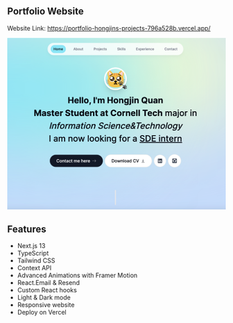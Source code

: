 ## Portfolio Website
Website Link: https://portfolio-hongjins-projects-796a528b.vercel.app/

![My Image](/public/PortfolioHome.png)



## Features

- Next.js 13 
- TypeScript
- Tailwind CSS
- Context API
- Advanced Animations with Framer Motion
- React.Email & Resend
- Custom React hooks
- Light & Dark mode
- Responsive website
- Deploy on Vercel

